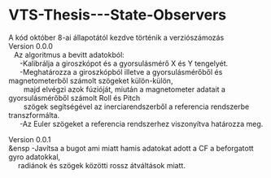 # VTS-Thesis---State-Observers<br>
A kód október 8-ai állapotától kezdve történik a verziószámozás<br>
Version 0.0.0<br>
 &ensp; Az algoritmus a bevitt adatokból:<br>
   &ensp; &ensp; -Kalibrálja a giroszkópot és a gyorsulásmérő X és Y tengelyét.<br>
   &ensp; &ensp; -Meghatározza a giroszkópból illetve a gyorsulásmérőből és magnetometerből számolt szögeket külön-külön,<br>
   &ensp; &ensp; &nbsp; majd elvégzi azok fúzióját, miután a magnetometer adatait a gyorsulásmérőből számolt Roll és Pitch<br>
   &ensp; &ensp; &nbsp; szögek segítségével az inerciarendszerből a referencia rendszerbe transzformálta.<br>
   &ensp; &ensp; -Az Euler szögeket a referencia rendszerhez viszonyítva határozza meg.<br>
   
Version 0.0.1<br>
 &ensp -Javítsa a bugot ami miatt hamis adatokat adott a CF a beforgatott gyro adatokkal, <br>
 &ensp; &nbsp; radiánok és szögek közötti rossz átváltások miatt.<br>
  

